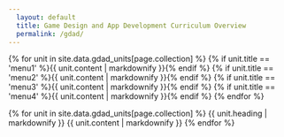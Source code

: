 ```yaml
---
  layout: default
  title: Game Design and App Development Curriculum Overview
  permalink: /gdad/
---
```

{% for unit in site.data.gdad_units[page.collection] %}
  {% if unit.title == 'menu1' %}{{ unit.content | markdownify }}{% endif %}
  {% if unit.title == 'menu2' %}{{ unit.content | markdownify }}{% endif %}
  {% if unit.title == 'menu3' %}{{ unit.content | markdownify }}{% endif %}
  {% if unit.title == 'menu4' %}{{ unit.content | markdownify }}{% endif %}
{% endfor %}
<!-- {{ site.data.wd_units.wd[1].content | markdownify }}
{{ site.data.wd_units.wd[6].content | markdownify }}
{{ site.data.wd_units.wd[10].content | markdownify }}
{{ site.data.wd_units.wd[14].content | markdownify }} -->

{% for unit in site.data.gdad_units[page.collection] %}
  {{ unit.heading | markdownify }}
  {{ unit.content | markdownify }}
{% endfor %}

